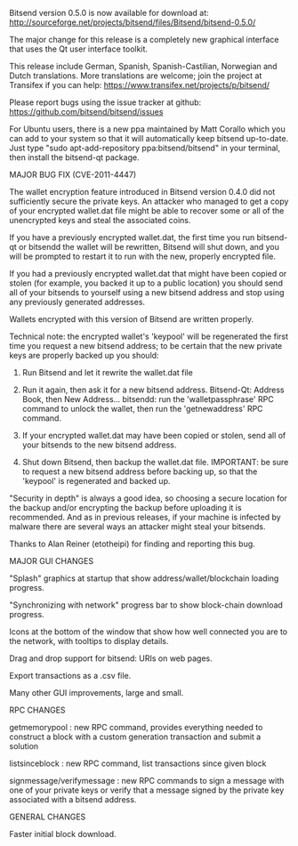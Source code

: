 Bitsend version 0.5.0 is now available for download at:
http://sourceforge.net/projects/bitsend/files/Bitsend/bitsend-0.5.0/

The major change for this release is a completely new graphical interface that uses the Qt user interface toolkit.

This release include German, Spanish, Spanish-Castilian, Norwegian and Dutch translations. More translations are welcome; join the project at Transifex if you can help:
https://www.transifex.net/projects/p/bitsend/

Please report bugs using the issue tracker at github:
https://github.com/bitsend/bitsend/issues

For Ubuntu users, there is a new ppa maintained by Matt Corallo which you can add to your system so that it will automatically keep bitsend up-to-date.  Just type "sudo apt-add-repository ppa:bitsend/bitsend" in your terminal, then install the bitsend-qt package.

MAJOR BUG FIX  (CVE-2011-4447)

The wallet encryption feature introduced in Bitsend version 0.4.0 did not sufficiently secure the private keys. An attacker who
managed to get a copy of your encrypted wallet.dat file might be able to recover some or all of the unencrypted keys and steal the
associated coins.

If you have a previously encrypted wallet.dat, the first time you run bitsend-qt or bitsendd the wallet will be rewritten, Bitsend will
shut down, and you will be prompted to restart it to run with the new, properly encrypted file.

If you had a previously encrypted wallet.dat that might have been copied or stolen (for example, you backed it up to a public
location) you should send all of your bitsends to yourself using a new bitsend address and stop using any previously generated addresses.

Wallets encrypted with this version of Bitsend are written properly.

Technical note: the encrypted wallet's 'keypool' will be regenerated the first time you request a new bitsend address; to be certain that the
new private keys are properly backed up you should:

1. Run Bitsend and let it rewrite the wallet.dat file

2. Run it again, then ask it for a new bitsend address.
Bitsend-Qt: Address Book, then New Address...
bitsendd: run the 'walletpassphrase' RPC command to unlock the wallet,  then run the 'getnewaddress' RPC command.

3. If your encrypted wallet.dat may have been copied or stolen, send  all of your bitsends to the new bitsend address.

4. Shut down Bitsend, then backup the wallet.dat file.
IMPORTANT: be sure to request a new bitsend address before backing up, so that the 'keypool' is regenerated and backed up.

"Security in depth" is always a good idea, so choosing a secure location for the backup and/or encrypting the backup before uploading it is recommended. And as in previous releases, if your machine is infected by malware there are several ways an attacker might steal your bitsends.

Thanks to Alan Reiner (etotheipi) for finding and reporting this bug.

MAJOR GUI CHANGES

"Splash" graphics at startup that show address/wallet/blockchain loading progress.

"Synchronizing with network" progress bar to show block-chain download progress.

Icons at the bottom of the window that show how well connected you are to the network, with tooltips to display details.

Drag and drop support for bitsend: URIs on web pages.

Export transactions as a .csv file.

Many other GUI improvements, large and small.

RPC CHANGES

getmemorypool : new RPC command, provides everything needed to construct a block with a custom generation transaction and submit a solution

listsinceblock : new RPC command, list transactions since given block

signmessage/verifymessage : new RPC commands to sign a message with one of your private keys or verify that a message signed by the private key associated with a bitsend address.

GENERAL CHANGES

Faster initial block download.
